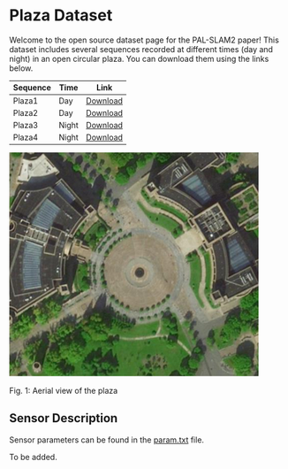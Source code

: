 # Plaza Dataset

Welcome to the open source dataset page for the PAL-SLAM2 paper! This dataset includes several sequences recorded at different times (day and night) in an open circular plaza. You can download them using the links below. 

| Sequence | Time | Link |
| --- | --- | --- |
| Plaza1 | Day | [Download](https://drive.google.com/drive/home) |
| Plaza2 | Day | [Download](https://drive.google.com/drive/home) |
| Plaza3 | Night | [Download](https://drive.google.com/drive/home) |
| Plaza4 | Night | [Download](https://drive.google.com/drive/home) |


![Plaza Image](plaza.png)

Fig. 1: Aerial view of the plaza

## Sensor Description
Sensor parameters can be found in the [param.txt](param.txt) file. 

To be added.
